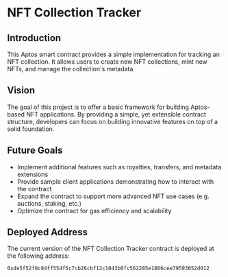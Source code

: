 # NFT Collection Tracker

## Introduction
This Aptos smart contract provides a simple implementation for tracking an NFT collection. It allows users to create new NFT collections, mint new NFTs, and manage the collection's metadata.

## Vision
The goal of this project is to offer a basic framework for building Aptos-based NFT applications. By providing a simple, yet extensible contract structure, developers can focus on building innovative features on top of a solid foundation.

## Future Goals
- Implement additional features such as royalties, transfers, and metadata extensions
- Provide sample client applications demonstrating how to interact with the contract
- Expand the contract to support more advanced NFT use cases (e.g. auctions, staking, etc.)
- Optimize the contract for gas efficiency and scalability

## Deployed Address
The current version of the NFT Collection Tracker contract is deployed at the following address:

`0xde5f52f8c84ff554f5c7cb26cbf12c1043b0fc562285e1866cee79593052d012`